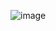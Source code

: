 ![image](https://user-images.githubusercontent.com/25104443/212468405-cfdc7828-9839-4497-a53d-062871e0536c.png)
